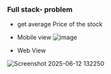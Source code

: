 

### Full stack- problem 

- get average Price of the stock

- Mobile view
![image](https://github.com/user-attachments/assets/ac8b1e75-892f-44ba-877f-2ab1df07f42c)


- Web View
  
![Screenshot 2025-06-12 132250](https://github.com/user-attachments/assets/f7a8470c-e3d8-451e-a2b1-8f4a31082623)
